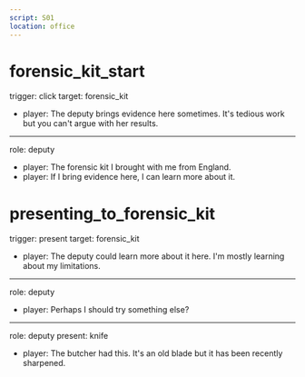 ```yaml
---
script: S01
location: office
---
```

# forensic_kit_start
trigger: click
target: forensic_kit
- player: The deputy brings evidence here sometimes. It's tedious work but you can't argue with her results.
---
role: deputy
- player: The forensic kit I brought with me from England. 
- player: If I bring evidence here, I can learn more about it.


# presenting_to_forensic_kit
trigger: present
target: forensic_kit
- player: The deputy could learn more about it here. I'm mostly learning about my limitations.
---
role: deputy
- player: Perhaps I should try something else?
---
role: deputy
present: knife
- player: The butcher had this. It's an old blade but it has been recently sharpened. 
